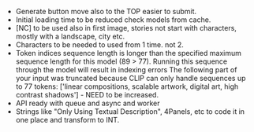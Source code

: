 - Generate button move also to the TOP easier to submit.
- Initial loading time to be reduced check models from cache.
- [NC] to be used also in first image, stories not start with characters, mostly with a landscape, city etc.
- Characters to be needed to used from 1 time. not 2.
- Token indices sequence length is longer than the specified maximum sequence length for this model (89 > 77). Running this sequence through the model will result in indexing errors
The following part of your input was truncated because CLIP can only handle sequences up to 77 tokens: ['linear compositions, scalable artwork, digital art, high contrast shadows'] - NEED to be increased.
- API ready with queue and async and worker
- Strings like "Only Using Textual Description", 4Panels, etc to code it in one place and transform to INT.